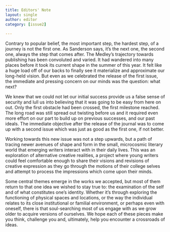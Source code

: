 ```yaml
---
title: Editors' Note
layout: single
author: editor
category: [issue2]
 
---
```


Contrary to popular belief, the most important step, the
hardest step, of a journey is not the first one. As
Sanderson says, it’s the next one, the second one, always
the step that comes after. The Medley’s trajectory
towards publishing has been convoluted and varied. It
had wandered into many places before it took its current
shape in the summer of this year. It felt like a huge load
off of our backs to finally see it materialize and
approximate our long-held vision. But even as we
celebrated the release of the first issue, the immediate
and pressing concern on our minds was the question:
what next?


We knew that we could not let our initial success provide
us a false sense of security and lull us into believing that
it was going to be easy from here on out. Only the first
obstacle had been crossed, the first milestone reached.
The long road was still spread out twisting before us and
it required even more effort on our part to build up on
previous successes, and our past ideals. The immediate
objective after the release of the journal was to come up
with a second issue which was just as good as the first
one, if not better.


Working towards this new issue was not a step upwards,
but a path of tracing newer avenues of shape and form in
the small, microcosmic literary world that emerging
writers interact with in their daily lives. This was an
exploration of alternative creative realities, a project
where young writers could feel comfortable enough to
share their visions and revisions of creative expression as
they go through the motions of their college selves and
attempt to process the impressions which come upon
their minds.


Some central themes emerge in the works we accepted,
but most of them return to that one idea we wished to
stay true to: the examination of the self and of what
constitutes one’s identity. Whether it’s through exploring
the functioning of physical spaces and locations, or the
way the individual relates to its close institutional or
familial environment, or perhaps even with oneself, there
is that soul-searching most of us engage with as we grow
older to acquire versions of ourselves. We hope each of
these pieces make you think, challenge you and,
ultimately, help you encounter a crossroads of ideas.